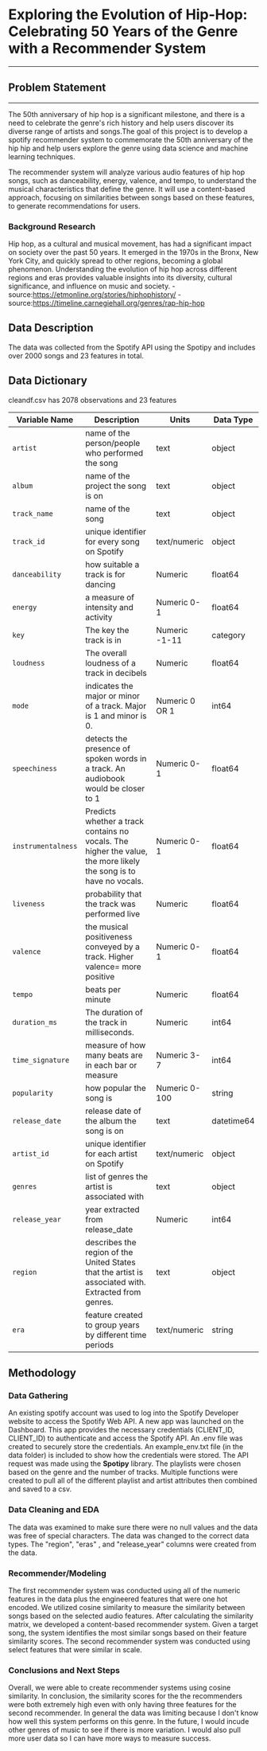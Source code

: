 # Exploring the Evolution of Hip-Hop: Celebrating 50 Years of the Genre with a Recommender System
---

## Problem Statement
---
The 50th anniversary of hip hop is a significant milestone, and there is a need to celebrate the genre's rich history and help users discover its diverse range of artists and songs.The goal of this project is to develop a spotify recommender system to commemorate the 50th anniversary of the hip hip and help users explore the genre using data science and machine learning techniques. 

The recommender system will analyze various audio features of hip hop songs, such as danceability, energy, valence, and tempo, to understand the musical characteristics that define the genre. It will use a content-based approach, focusing on similarities between songs based on these features, to generate recommendations for users.

### Background Research
Hip hop, as a cultural and musical movement, has had a significant impact on society over the past 50 years. It emerged in the 1970s in the Bronx, New York City, and quickly spread to other regions, becoming a global phenomenon. Understanding the evolution of hip hop across different regions and eras provides valuable insights into its diversity, cultural significance, and influence on music and society.
-source:https://etmonline.org/stories/hiphophistory/
-source:https://timeline.carnegiehall.org/genres/rap-hip-hop

## Data Description
The data was collected from the Spotify API using the Spotipy and includes over 2000 songs and 23 features in total.

## Data Dictionary

cleandf.csv has 2078 observations and 23 features

| Variable Name | Description | Units | Data Type |
| --- | --- | --- | --- |
| `artist` | name of the person/people who performed the song| text | object |
| `album` | name of the project the song is on | text | object |
| `track_name` | name of the song | text | object | 
| `track_id` | unique identifier for every song on Spotify | text/numeric | object | 
| `danceability` | how suitable a track is for dancing | Numeric | float64 |
| `energy` | a measure of intensity and activity | Numeric 0-1 | float64 |
| `key` | The key the track is in | Numeric -1-11 | category |
| `loudness` | The overall loudness of a track in decibels | Numeric | float64 | 
| `mode` |  indicates the major or minor of a track. Major is 1 and minor is 0.| Numeric 0 OR 1 | int64 | 
| `speechiness` | detects the presence of spoken words in a track. An audiobook would be closer to 1 | Numeric 0-1 | float64| 
| `instrumentalness` | Predicts whether a track contains no vocals. The higher the value, the more likely the song is to have no vocals. | Numeric 0-1 | float64 | 
| `liveness` | probability that the track was performed live| Numeric | float64 | 
| `valence` | the musical positiveness conveyed by a track. Higher valence= more positive | Numeric 0-1 | float64 | 
| `tempo` | beats per minute | Numeric | float64 | 
| `duration_ms` | The duration of the track in milliseconds. | Numeric | int64 
| `time_signature` | measure of how many beats are in each bar or measure | Numeric 3-7 | int64 |
| `popularity` | how popular the song is | Numeric 0-100 | string |
| `release_date` | release date of the album the song is on | text | datetime64 | 
| `artist_id` | unique identifier for each artist on Spotify| text/numeric | object | 
| `genres` | list of genres the artist is associated with | text | object|
| `release_year` | year extracted from release_date | Numeric | int64 |  
| `region` | describes the region of the United States that the artist is associated with. Extracted from genres. | text | object | 
| `era` | feature created to group years by different time periods | text/numeric | string | 


## Methodology

### Data Gathering
An existing spotify account was used to log into the Spotify Developer website to access the Spotify Web API. A new app was launched on the Dashboard. This app provides the necessary credentials (CLIENT_ID, CLIENT_ID) to authenticate and access the Spotify API. An .env file was created to securely store the credentials. An example_env.txt file (in the data folder) is included to show how the credentials were stored. The API request was made using the **Spotipy** library.
The playlists were chosen based on the genre and the number of tracks. Multiple functions were created to pull all of the different playlist and artist attributes then combined and saved to a csv. 

### Data Cleaning and EDA
The data was examined to make sure there were no null values and the data was free of special characters. The data was changed to the correct data types. The "region", "eras" , and "release_year" columns were created from the data. 

### Recommender/Modeling
The first recommender system was conducted using all of the numeric features in the data plus the engineered features that were one hot encoded. We utilized cosine similarity to measure the similarity between songs based on the selected audio features. After calculating the similarity matrix, we developed a content-based recommender system. Given a target song, the system identifies the most similar songs based on their feature similarity scores. The second recommender system was conducted using select features that were similar in scale.

### Conclusions and Next Steps
Overall, we were able to create recommender systems using cosine similarity. In conclusion, the similarity scores for the the recommenders were both extremely high even with only having three features for the second recommender. 
In general the data was limiting because I don't know how well this system performs on this genre. In the future, I would incude other genres of music to see if there is more variation. I would also pull more user data so I can have more ways to measure success. 



